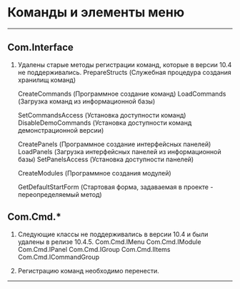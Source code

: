 ﻿# Команды и элементы меню
---

## Com.Interface

  1. Удалены старые методы регистрации команд, которые в версии 10.4 не поддерживались.
        PrepareStructs      (Служебная процедура создания хранилищ команд)

        CreateCommands      (Программное создание команд)
        LoadCommands        (Загрузка команд из информационной базы)

        SetCommandsAccess   (Установка доступности команд)
        DisableDemoCommands (Установка доступности команд демонстрационной версии)

        CreatePanels        (Программное создание интерфейсных панелей)
        LoadPanels          (Загрузка интерфейсных панелей из информационной базы)
        SetPanelsAccess     (Установка доступности панелей)

        CreateModules       (Программное создания модулей)

        GetDefaultStartForm (Стартовая форма, задаваемая в проекте - переопределяемый метод)

## Com.Cmd.*

  1. Следующие классы не поддерживались в версии 10.4 и были удалены в релизе 10.4.5.
        Com.Cmd.IMenu
        Com.Cmd.IModule
        Com.Cmd.IPanel
        Com.Cmd.IGroup
        Com.Cmd.IItems
        Com.Cmd.ICommandGroup

  2. Регистрацию команд необходимо перенести.

---
